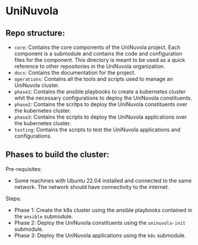 # UniNuvola

## Repo structure:

- `core`: Contains the core components of the UniNuvola project. Each component is a submodule and contains the code and configuration files for the component. This directory is meant to be used as a quick reference to other repositories in the UniNuvola organization.
- `docs`: Contains the documentation for the project.
- `operations`: Contains all the tools and scripts used to manage an UniNuvola cluster.
- `phase1`: Contains the ansible playbooks to create a kubernetes cluster whit the necessary configurations to deploy the UniNuvola constituents.
- `phase2`: Contains the scritps to deploy the UniNuvola constituents over the kubernetes cluster.
- `phase3`: Contains the scripts to deploy the UniNuvola applications 
over the kubernetes cluster.
- `testing`: Contains the scripts to test the UniNuvola applications and configurations.

## Phases to build the cluster:

Pre-requisites:

- Some machines with Ubuntu 22.04 installed and connected to the same network. The network should have connectivity to the internet.

Steps:

- Phase 1: Create the k8s cluster using the ansible playbooks contained in the `ansible` submodule.
- Phase 2: Deploy the UniNuvola constituents using the `uninuvola-init` submodule.
- Phase 3: Deploy the UniNuvola applications using the `k8s` submodule.